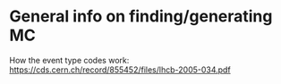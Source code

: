 
# General info on finding/generating MC

How the event type codes work: https://cds.cern.ch/record/855452/files/lhcb-2005-034.pdf

